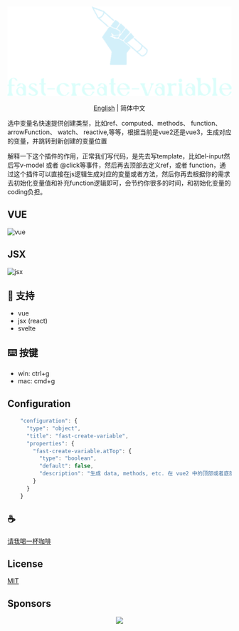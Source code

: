 <p align="center">
<img height="200" src="./assets/kv.png" alt="fast-create-variable">
</p>
<p align="center"> <a href="./README.md">English</a> | 简体中文</p>

选中变量名快速提供创建类型，比如ref、computed、methods、 function、 arrowFunction、 watch、 reactive,等等，根据当前是vue2还是vue3，生成对应的变量，并跳转到新创建的变量位置

解释一下这个插件的作用，正常我们写代码，是先去写template，比如el-input然后写v-model 或者 @click等事件，然后再去顶部去定义ref，或者 function，通过这个插件可以直接在js逻辑生成对应的变量或者方法，然后你再去根据你的需求去初始化变量值和补充function逻辑即可，会节约你很多的时间，和初始化变量的coding负担。

## VUE
![vue](/assets/vue.gif)

## JSX
![jsx](/assets/jsx.gif)

## 🚀 支持
- vue
- jsx (react)
- svelte

## ⌨️ 按键
- win: ctrl+g
- mac: cmd+g

## Configuration
```javascript
    "configuration": {
      "type": "object",
      "title": "fast-create-variable",
      "properties": {
        "fast-create-variable.atTop": {
          "type": "boolean",
          "default": false,
          "description": "生成 data, methods, etc. 在 vue2 中的顶部或者底部"
        }
      }
    }
```

## :coffee:

[请我喝一杯咖啡](https://github.com/Simon-He95/sponsor)

## License

[MIT](./license)

## Sponsors

<p align="center">
  <a href="https://cdn.jsdelivr.net/gh/Simon-He95/sponsor/sponsors.svg">
    <img src='https://cdn.jsdelivr.net/gh/Simon-He95/sponsor/sponsors.svg'/>
  </a>
</p>
